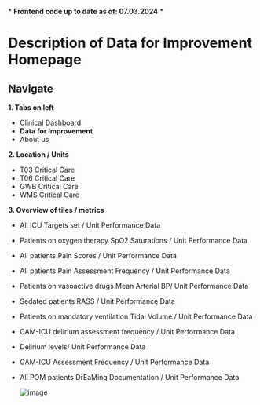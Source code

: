 \* **Frontend code up to date as of: 07.03.2024** \*

# Description of Data for Improvement Homepage

## Navigate


**1. Tabs on left**

   * Clinical Dashboard
   * **Data for Improvement**
   * About us

**2. Location / Units**
   * T03 Critical Care
   * T06 Critical Care
   * GWB Critical Care
   * WMS Critical Care
     
**3.  Overview of tiles / metrics**
   
   * All ICU Targets set / Unit Performance Data
   * Patients on oxygen therapy SpO2 Saturations / Unit Performance Data
   * All patients Pain Scores / Unit Performance Data
   * All patients Pain Assessment Frequency / Unit Performance Data
   * Patients on vasoactive drugs Mean Arterial BP/ Unit Performance Data
   * Sedated patients RASS / Unit Performance Data
   * Patients on mandatory ventilation Tidal Volume / Unit Performance Data
   * CAM-ICU delirium assessment frequency / Unit Performance Data
   * Delirium levels/ Unit Performance Data
   * CAM-ICU Assessment Frequency / Unit Performance Data
   * All POM patients DrEaMing Documentation / Unit Performance Data

     ![image](https://github.com/inform-us/requirements_specifications/assets/94536083/703a4a6b-157b-4917-a824-52f8584b012f)

   


